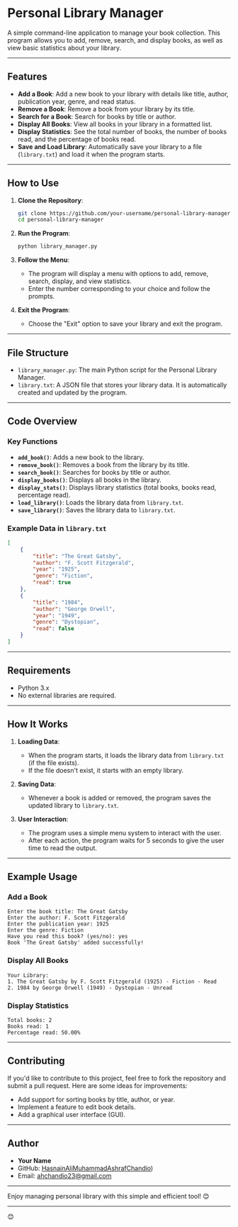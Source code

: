 # Personal Library Manager

A simple command-line application to manage your book collection. This program allows you to add, remove, search, and display books, as well as view basic statistics about your library.

---

## Features

- **Add a Book**: Add a new book to your library with details like title, author, publication year, genre, and read status.
- **Remove a Book**: Remove a book from your library by its title.
- **Search for a Book**: Search for books by title or author.
- **Display All Books**: View all books in your library in a formatted list.
- **Display Statistics**: See the total number of books, the number of books read, and the percentage of books read.
- **Save and Load Library**: Automatically save your library to a file (`library.txt`) and load it when the program starts.

---

## How to Use

1. **Clone the Repository**:
   ```bash
   git clone https://github.com/your-username/personal-library-manager.git
   cd personal-library-manager
   ```

2. **Run the Program**:
   ```bash
   python library_manager.py
   ```

3. **Follow the Menu**:
   - The program will display a menu with options to add, remove, search, display, and view statistics.
   - Enter the number corresponding to your choice and follow the prompts.

4. **Exit the Program**:
   - Choose the "Exit" option to save your library and exit the program.

---

## File Structure

- `library_manager.py`: The main Python script for the Personal Library Manager.
- `library.txt`: A JSON file that stores your library data. It is automatically created and updated by the program.

---

## Code Overview

### Key Functions

- **`add_book()`**: Adds a new book to the library.
- **`remove_book()`**: Removes a book from the library by its title.
- **`search_book()`**: Searches for books by title or author.
- **`display_books()`**: Displays all books in the library.
- **`display_stats()`**: Displays library statistics (total books, books read, percentage read).
- **`load_library()`**: Loads the library data from `library.txt`.
- **`save_library()`**: Saves the library data to `library.txt`.

### Example Data in `library.txt`

```json
[
    {
        "title": "The Great Gatsby",
        "author": "F. Scott Fitzgerald",
        "year": "1925",
        "genre": "Fiction",
        "read": true
    },
    {
        "title": "1984",
        "author": "George Orwell",
        "year": "1949",
        "genre": "Dystopian",
        "read": false
    }
]
```

---

## Requirements

- Python 3.x
- No external libraries are required.

---

## How It Works

1. **Loading Data**:
   - When the program starts, it loads the library data from `library.txt` (if the file exists).
   - If the file doesn't exist, it starts with an empty library.

2. **Saving Data**:
   - Whenever a book is added or removed, the program saves the updated library to `library.txt`.

3. **User Interaction**:
   - The program uses a simple menu system to interact with the user.
   - After each action, the program waits for 5 seconds to give the user time to read the output.

---

## Example Usage

### Add a Book
```
Enter the book title: The Great Gatsby
Enter the author: F. Scott Fitzgerald
Enter the publication year: 1925
Enter the genre: Fiction
Have you read this book? (yes/no): yes
Book 'The Great Gatsby' added successfully!
```

### Display All Books
```
Your Library:
1. The Great Gatsby by F. Scott Fitzgerald (1925) - Fiction - Read
2. 1984 by George Orwell (1949) - Dystopian - Unread
```

### Display Statistics
```
Total books: 2
Books read: 1
Percentage read: 50.00%
```

---

## Contributing

If you'd like to contribute to this project, feel free to fork the repository and submit a pull request. Here are some ideas for improvements:
- Add support for sorting books by title, author, or year.
- Implement a feature to edit book details.
- Add a graphical user interface (GUI).

---



## Author

- **Your Name**
- GitHub: [HasnainAliMuhammadAshrafChandio](https://github.com/HasnainAliMuhammadAshrafChandio))
- Email: ahchandio23@gmail.com

---

Enjoy managing personal library with this simple and efficient tool! 😊

---

 😊
